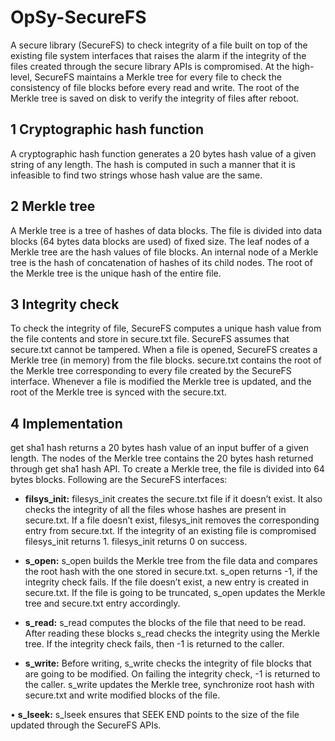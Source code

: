 # OpSy-SecureFS
A secure library (SecureFS) to check integrity of a file built on top
of the existing file system interfaces that raises the alarm if the integrity of the
files created through the secure library APIs is compromised. At the high-level,
SecureFS maintains a Merkle tree for every file to check the consistency of file
blocks before every read and write. The root of the Merkle tree is saved on disk
to verify the integrity of files after reboot.

## 1 Cryptographic hash function ##
A cryptographic hash function generates a 20 bytes hash value of a given string
of any length. The hash is computed in such a manner that it is infeasible to
find two strings whose hash value are the same.

## 2 Merkle tree ##
A Merkle tree is a tree of hashes of data blocks. The file is divided into data
blocks (64 bytes data blocks are used) of fixed size. The leaf nodes of
a Merkle tree are the hash values of file blocks. An internal node of a Merkle
tree is the hash of concatenation of hashes of its child nodes. The root of the
Merkle tree is the unique hash of the entire file.

## 3 Integrity check ##
To check the integrity of file, SecureFS computes a unique hash value from the
file contents and store in secure.txt file. SecureFS assumes that secure.txt
cannot be tampered. When a file is opened, SecureFS creates a Merkle tree
(in memory) from the file blocks. secure.txt contains the root of the Merkle
tree corresponding to every file created by the SecureFS interface. Whenever
a file is modified the Merkle tree is updated, and the root of the Merkle tree is
synced with the secure.txt. 

## 4 Implementation ##
get sha1 hash returns a 20 bytes hash value of an input buffer of a given
length. The nodes of the Merkle tree contains the 20 bytes hash returned
through get sha1 hash API. To create a Merkle tree, the file is divided into 64 bytes blocks. 
Following are the SecureFS interfaces:

* __filsys_init:__ filesys_init creates the secure.txt file if it doesn’t exist. 
It also checks the integrity of all the files whose hashes are present in secure.txt. 
If a file doesn’t exist, filesys_init removes the corresponding entry from secure.txt. 
If the integrity of an existing file is compromised filesys_init returns 1. filesys_init returns 0 on success.

* __s_open:__ s_open builds the Merkle tree from the file data and compares
the root hash with the one stored in secure.txt. s_open returns -1, if
the integrity check fails. If the file doesn’t exist, a new entry is created
in secure.txt. If the file is going to be truncated, s_open updates the
Merkle tree and secure.txt entry accordingly.

* __s_read:__ s_read computes the blocks of the file that need to be read. After
reading these blocks s_read checks the integrity using the Merkle tree. If
the integrity check fails, then -1 is returned to the caller.

* __s_write:__ Before writing, s_write checks the integrity of file blocks that
are going to be modified. On failing the integrity check, -1 is returned to
the caller. s_write updates the Merkle tree, synchronize root hash with
secure.txt and write modified blocks of the file.

• __s_lseek:__ s_lseek ensures that SEEK END points to the size of the file
updated through the SecureFS APIs.
